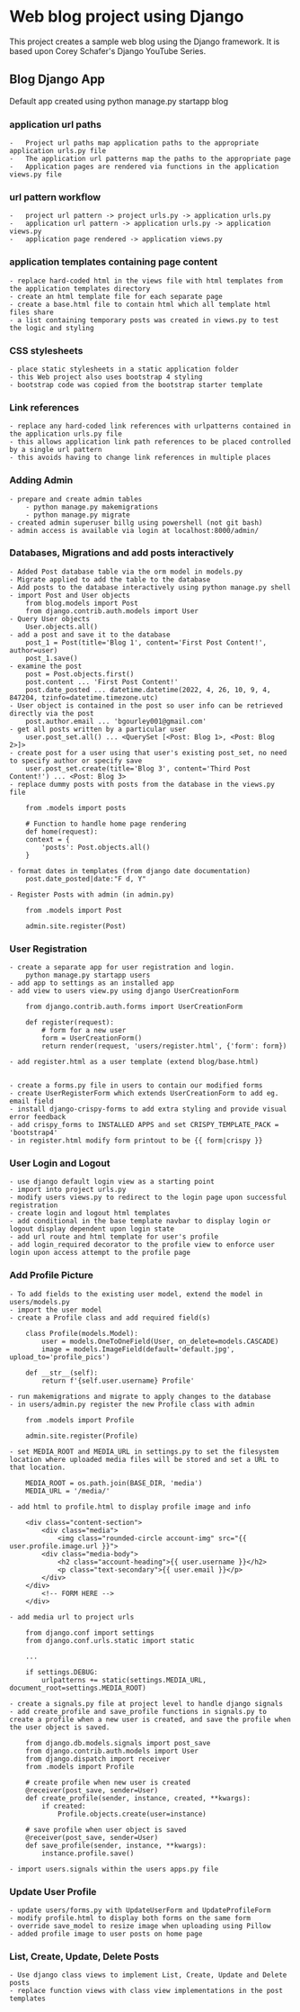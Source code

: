 # Web blog project using Django

This project creates a sample web blog using the Django framework.
It is based upon Corey Schafer's Django YouTube Series.

## Blog Django App
Default app created using python manage.py startapp blog

### application url paths
 	- 	Project url paths map application paths to the appropriate application urls.py file
 	-	The application url patterns map the paths to the appropriate page
	-	Application pages are rendered via functions in the application views.py file

### url pattern workflow
	-	project url pattern -> project urls.py -> application urls.py
	-	application url pattern -> application urls.py -> application views.py
	-	application page rendered -> application views.py

### application templates containing page content
	- replace hard-coded html in the views file with html templates from the application templates directory
	- create an html template file for each separate page
	- create a base.html file to contain html which all template html files share
	- a list containing temporary posts was created in views.py to test the logic and styling

### CSS stylesheets
	- place static stylesheets in a static application folder
	- this Web project also uses bootstrap 4 styling
	- bootstrap code was copied from the bootstrap starter template

### Link references
	- replace any hard-coded link references with urlpatterns contained in the application urls.py file
	- this allows application link path references to be placed controlled by a single url pattern
	- this avoids having to change link references in multiple places

### Adding Admin
	- prepare and create admin tables
		- python manage.py makemigrations
		- python manage.py migrate
	- created admin superuser billg using powershell (not git bash)
	- admin access is available via login at localhost:8000/admin/

### Databases, Migrations and add posts interactively
	- Added Post database table via the orm model in models.py
	- Migrate applied to add the table to the database
	- Add posts to the database interactively using python manage.py shell
	- import Post and User objects
		from blog.models import Post
		from django.contrib.auth.models import User
	- Query User objects
		User.objects.all()
	- add a post and save it to the database
		post_1 = Post(title='Blog 1', content='First Post Content!', author=user)
		post_1.save()
	- examine the post
		post = Post.objects.first()
		post.content ... 'First Post Content!'
		post.date_posted ... datetime.datetime(2022, 4, 26, 10, 9, 4, 847204, tzinfo=datetime.timezone.utc)
	- User object is contained in the post so user info can be retrieved directly via the post
		post.author.email ... 'bgourley001@gmail.com'
	- get all posts written by a particular user
		user.post_set.all() ... <QuerySet [<Post: Blog 1>, <Post: Blog 2>]>
	- create post for a user using that user's existing post_set, no need to specify author or specify save
		user.post_set.create(title='Blog 3', content='Third Post Content!') ... <Post: Blog 3>
	- replace dummy posts with posts from the database in the views.py file

		from .models import posts

		# Function to handle home page rendering
		def home(request):
		context = {
			'posts': Post.objects.all()
		}

	- format dates in templates (from django date documentation)
		post.date_posted|date:"F d, Y"

	- Register Posts with admin (in admin.py)

		from .models import Post

		admin.site.register(Post)

### User Registration
	- create a separate app for user registration and login.
		python manage.py startapp users
	- add app to settings as an installed app
	- add view to users view.py using django UserCreationForm

		from django.contrib.auth.forms import UserCreationForm

		def register(request):
			# form for a new user
			form = UserCreationForm()
			return render(request, 'users/register.html', {'form': form})

	- add register.html as a user template (extend blog/base.html)


	- create a forms.py file in users to contain our modified forms
	- create UserRegisterForm which extends UserCreationForm to add eg. email field
	- install django-crispy-forms to add extra styling and provide visual error feedback
	- add crispy_forms to INSTALLED APPS and set CRISPY_TEMPLATE_PACK = 'bootstrap4'
	- in register.html modify form printout to be {{ form|crispy }}

### User Login and Logout
	- use django default login view as a starting point
	- import into project urls.py
	- modify users views.py to redirect to the login page upon successful registration
	- create login and logout html templates
	- add conditional in the base template navbar to display login or logout display dependent upon login state	
	- add url route and html template for user's profile
	- add login_required decorator to the profile view to enforce user login upon access attempt to the profile page

### Add Profile Picture
	- To add fields to the existing user model, extend the model in users/models.py
	- import the user model
	- create a Profile class and add required field(s)

		class Profile(models.Model):
			user = models.OneToOneField(User, on_delete=models.CASCADE)
			image = models.ImageField(default='default.jpg', upload_to='profile_pics')

		def __str__(self):
			return f'{self.user.username} Profile'

	- run makemigrations and migrate to apply changes to the database
	- in users/admin.py register the new Profile class with admin

		from .models import Profile

		admin.site.register(Profile)

	- set MEDIA_ROOT and MEDIA_URL in settings.py to set the filesystem location where uploaded media files will be stored and set a URL to that location.

		MEDIA_ROOT = os.path.join(BASE_DIR, 'media')
		MEDIA_URL = '/media/'

	- add html to profile.html to display profile image and info

		<div class="content-section">
      		<div class="media">
        		<img class="rounded-circle account-img" src="{{ user.profile.image.url }}">
        	<div class="media-body">
          		<h2 class="account-heading">{{ user.username }}</h2>
          		<p class="text-secondary">{{ user.email }}</p>
        	</div>
      	</div>
      		<!-- FORM HERE -->
    	</div>

    - add media url to project urls

    	from django.conf import settings
		from django.conf.urls.static import static

		...

		if settings.DEBUG:
    		urlpatterns += static(settings.MEDIA_URL, document_root=settings.MEDIA_ROOT)

    - create a signals.py file at project level to handle django signals
    - add create_profile and save_profile functions in signals.py to create a profile when a new user is created, and save the profile when the user object is saved.

    	from django.db.models.signals import post_save
		from django.contrib.auth.models import User
		from django.dispatch import receiver
		from .models import Profile

		# create profile when new user is created
		@receiver(post_save, sender=User)
		def create_profile(sender, instance, created, **kwargs):
			if created:
				Profile.objects.create(user=instance)

		# save profile when user object is saved
		@receiver(post_save, sender=User)
		def save_profile(sender, instance, **kwargs):
			instance.profile.save()

	- import users.signals within the users apps.py file

### Update User Profile
	- update users/forms.py with UpdateUserForm and UpdateProfileForm
	- modify profile.html to display both forms on the same form
	- override save_model to resize image when uploading using Pillow
	- added profile image to user posts on home page

### List, Create, Update, Delete Posts
	- Use django class views to implement List, Create, Update and Delete posts
	- replace function views with class view implementations in the post templates
	








	







